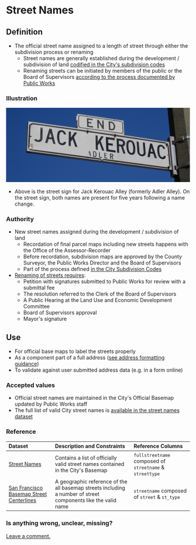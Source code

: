 # Street Names

## Definition

* The official street name assigned to a length of street through either the subdivision process or renaming
  * Street names are generally established during the development / subdivision of land [codified in the City's subdivision codes](http://library.amlegal.com/nxt/gateway.dll/California/subdivision/subdivisioncode?f=templates$fn=default.htm$3.0$vid=amlegal:sanfrancisco_ca$anc=JD_Subdivision)
  * Renaming streets can be initiated by members of the public or the Board of Supervisors [according to the process documented by Public Works](http://sfpublicworks.org/services/establishing-street-names)

### Illustration
![The street sign for Jack Kerouac Alley (formerly Adler Alley). On the street sign, both names are present for five years following a name change.](/assets/street_sign.jpg)
* Above is the street sign for Jack Kerouac Alley (formerly Adler Alley). On the street sign, both names are present for five years following a name change.

### Authority
* New street names assigned during the development / subdivision of land
  * Recordation of final parcel maps including new streets happens with the Office of the Assessor-Recorder 
  * Before recordation, subdivision maps are approved by the County Surveyor, the Public Works Director and the Board of Supervisors
  * Part of the process defined [in the City Subdivision Codes]()
* [Renaming of streets requires](http://sfpublicworks.org/services/establishing-street-names):
  * Petition with signatures submitted to Public Works for review with a submittal fee
  * The resolution referred to the Clerk of the Board of Supervisors 
  * A Public Hearing at the Land Use and Economic Development Committee
  * Board of Supervisors approval
  * Mayor's signature                             
   
## Use

* For official base maps to label the streets properly
* As a component part of a full address ([see address formatting guidance](/addresses.md))
* To validate against user submitted address data (e.g. in a form online)

### Accepted values

* Official street names are maintained in the City's Official Basemap updated by Public Works staff
* The full list of valid City street names is [available in the street names dataset](https://data.sfgov.org/Geographic-Locations-and-Boundaries/Street-Names/6d9h-4u5v)

### Reference

| Dataset | Description and Constraints | Reference Columns |
| :--- | :--- | :--- |
| [Street Names](https://data.sfgov.org/Geographic-Locations-and-Boundaries/Street-Names/6d9h-4u5v) | Contains a list of officially valid street names contained in the City's Basemap | `fullstreetname` composed of `streetname` & `streettype` |
| [San Francisco Basemap Street Centerlines](hhttps://data.sfgov.org/Geographic-Locations-and-Boundaries/Street-Names/6d9h-4u5v) | A geographic reference of the all basemap streets including a number of street components like the valid name | `streetname` composed of `street` & `st_type` |

### Is anything wrong, unclear, missing?

[Leave a comment.](https://github.com/DataSF/draft-publishing-standards/issues/new?title=Comment:Street-Names&body=Comment:Street-Names)

